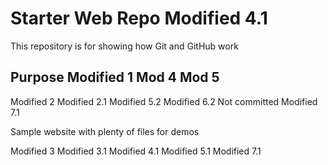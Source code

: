 # Starter Web Repo Modified 4.1

This repository is for showing how Git and GitHub work

## Purpose Modified 1  Mod 4 Mod 5
Modified 2
Modified 2.1
Modified 5.2
Modified 6.2 Not committed
Modified 7.1

Sample website with plenty of files for demos

Modified 3
Modified 3.1
Modified 4.1
Modified 5.1
Modified 7.1
